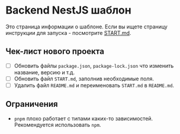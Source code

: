 # Backend NestJS шаблон
Это страница информации о шаблоне. Если вы ищете страницу инструкции для запуска - посмотрите [START.md](START.md).

## Чек-лист нового проекта
* [ ] Обновить файлы `package.json`, `package-lock.json` что изменить название, версию и т.д.
* [ ] Обновить файл `START.md`, заполнив необходимые поля.
* [ ] Удалить файл `README.md` и переименовать `START.md` в `README.md`.

## Ограничения
* `pnpm` плохо работает с типами каких-то зависимостей. Рекомендуется использовать `npm`.
